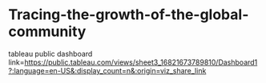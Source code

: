 # Tracing-the-growth-of-the-global-community
tableau public dashboard link=https://public.tableau.com/views/sheet3_16821673789810/Dashboard1?:language=en-US&:display_count=n&:origin=viz_share_link
